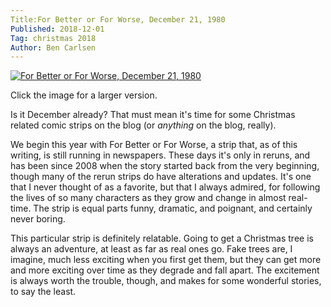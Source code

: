 ```yaml
---
Title:For Better or For Worse, December 21, 1980
Published: 2018-12-01
Tag: christmas 2018
Author: Ben Carlsen
---
```


[![For Better or For Worse, December 21, 1980](http://blog.arkholt.com/media/decstrips2018/01-fb801221.jpg)](http://blog.arkholt.com/media/decstrips2018/01-fb801221.jpg)

Click the image for a larger version.

Is it December already? That must mean it's time for some Christmas related comic strips on the blog (or *anything* on the blog, really).

We begin this year with For Better or For Worse, a strip that, as of this writing, is still running in newspapers. These days it's only in reruns, and has been since 2008 when the story started back from the very beginning, though many of the rerun strips do have alterations and updates. It's one that I never thought of as a favorite, but that I always admired, for following the lives of so many characters as they grow and change in almost real-time. The strip is equal parts funny, dramatic, and poignant, and certainly never boring.

This particular strip is definitely relatable. Going to get a Christmas tree is always an adventure, at least as far as real ones go. Fake trees are, I imagine, much less exciting when you first get them, but they can get more and more exciting over time as they degrade and fall apart. The excitement is always worth the trouble, though, and makes for some wonderful stories, to say the least.
